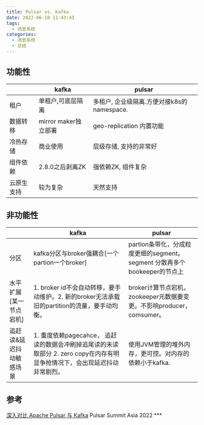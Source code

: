 ```yaml
---
title: Pulsar vs. Kafka
date: 2022-06-10 11:43:43
tags:
  - 消息系统
categories: 
  - 消息系统
  - 总结  
---
```


<p></p>
<!-- more -->

## 功能性

|            | kafka                | pulsar                                     |
| ---------- | -------------------- | ------------------------------------------ |
| 租户       | 单租户,可底层隔离    | 多租户, 企业级隔离.方便对接k8s的namespace. |
| 数据转移   | mirror maker独立部署 | geo-replication 内置功能                   |
| 冷热存储   | 商业使用             | 层级存储, 支持的非常好                     |
| 组件依赖   | 2.8.0之后剥离ZK      | 强依赖ZK, 组件复杂                         |
| 云原生支持 | 较为复杂             | 天然支持                                   |



## 非功能性

|                         | kafka                                                        | pulsar                                                       |
| ----------------------- | ------------------------------------------------------------ | ------------------------------------------------------------ |
| 分区                    | kafka分区与broker强耦合[一个partion一个broker]               | partion条带化，分成粒度更细的segment。segment 分散再多个bookeeper的节点上 |
| 水平扩展[某一节点宕机]  | 1. broker id不会自动转移，要手动维护。2. 新的broker无法承载旧的partition的流量，要手动均衡。 | broker计算节点宕机，zookeeper元数据要变更。不影响producer，comsumer。 |
| 追赶读&延迟抖动敏感场景 | 1. 重度依赖pagecahce， 追赶读的数据会冲刷掉追尾读的未读取部分 2. zero copy在内存有明显争抢情况下，会出现延迟抖动非常剧烈。 | 使用JVM管理的堆外内存，更可控。对内存的依赖小于kafka.        |



## 参考
[深入对比 Apache Pulsar 与 Kafka](https://www.bilibili.com/video/BV19e4y1M7Ao/)  Pulsar Summit Asia 2022 ***
